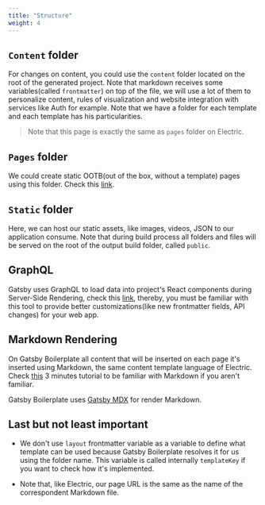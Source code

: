 ```yaml
---
title: "Structure"
weight: 4
---
```


## `Content` folder
For changes on content, you could use the `content` folder located on the root of the generated project. Note that markdown receives some variables(called `frontmatter`) on top of the file, we will use a lot of them to personalize content, rules of visualization and website integration with services like Auth for example.
Note that we have a folder for each template and each template has his particularities.

>Note that this page is exactly the same as `pages` folder on Electric.

## `Pages` folder
We could create static OOTB(out of the box, without a template) pages using this folder. Check this [link](https://www.gatsbyjs.org/docs/creating-and-modifying-pages/).

## `Static` folder
Here, we can host our static assets, like images, videos, JSON to our application consume. Note that during build process all folders and files will be served on the root of the output build folder, called `public`.

## GraphQL
Gatsby uses GraphQL to load data into project's React components during Server-Side Rendering, check this [link](https://www.gatsbyjs.org/docs/querying-with-graphql/), thereby, you must be familiar with this tool to provide better customizations(like new frontmatter fields, API changes) for your web app.

## Markdown Rendering
On Gatsby Boilerplate all content that will be inserted on each page it's inserted using Markdown, the same content template language of Electric. Check [this](https://guides.github.com/features/mastering-markdown/) 3 minutes tutorial to be familiar with Markdown if you aren't familiar.

Gatsby Boilerplate uses [Gatsby MDX](https://github.com/ChristopherBiscardi/gatsby-mdx) for render Markdown.

## Last but not least important
- We don't use `layout` frontmatter variable as a variable to define what template can be used because Gatsby Boilerplate resolves it for us using the folder name. This variable is called internally `templateKey` if you want to check how it's implemented.

- Note that, like Electric, our page URL is the same as the name of the correspondent Markdown file.
